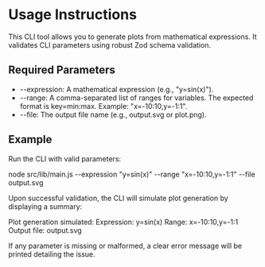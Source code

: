 # Usage Instructions

This CLI tool allows you to generate plots from mathematical expressions. It validates CLI parameters using robust Zod schema validation.

## Required Parameters

- --expression: A mathematical expression (e.g., "y=sin(x)").
- --range: A comma-separated list of ranges for variables. The expected format is key=min:max. Example: "x=-10:10,y=-1:1".
- --file: The output file name (e.g., output.svg or plot.png).

## Example

Run the CLI with valid parameters:

  node src/lib/main.js --expression "y=sin(x)" --range "x=-10:10,y=-1:1" --file output.svg

Upon successful validation, the CLI will simulate plot generation by displaying a summary:

  Plot generation simulated:
  Expression: y=sin(x)
  Range: x=-10:10,y=-1:1
  Output file: output.svg

If any parameter is missing or malformed, a clear error message will be printed detailing the issue.
